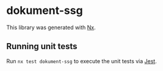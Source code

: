 # dokument-ssg

This library was generated with [Nx](https://nx.dev).

## Running unit tests

Run `nx test dokument-ssg` to execute the unit tests via [Jest](https://jestjs.io).
